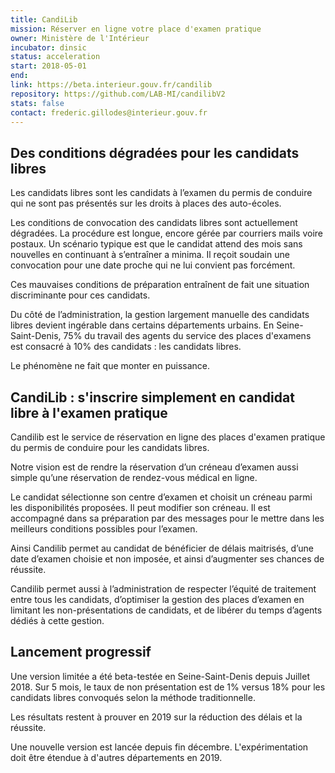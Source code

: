 ```yaml
---
title: CandiLib
mission: Réserver en ligne votre place d'examen pratique
owner: Ministère de l'Intérieur
incubator: dinsic
status: acceleration
start: 2018-05-01
end:
link: https://beta.interieur.gouv.fr/candilib
repository: https://github.com/LAB-MI/candilibV2
stats: false
contact: frederic.gillodes@interieur.gouv.fr
---
```


## Des conditions dégradées pour les candidats libres

Les candidats libres sont les candidats à l’examen du permis de conduire qui ne sont pas présentés sur les droits à places des auto-écoles. 

Les conditions de convocation des candidats libres sont actuellement dégradées. La procédure est longue, encore gérée par courriers mails voire postaux. Un scénario typique est que le candidat attend des mois sans nouvelles en continuant à s’entraîner a minima. Il reçoit soudain une convocation pour une date proche qui ne lui convient pas forcément. 

Ces mauvaises conditions de préparation entraînent de fait une situation discriminante pour ces candidats.

Du côté de l’administration, la gestion largement manuelle des candidats libres devient ingérable dans certains départements urbains.
En Seine-Saint-Denis, 75% du travail des agents du service des places d'examens est consacré à 10% des candidats : les candidats libres. 

Le phénomène ne fait que monter en puissance.


## CandiLib : s'inscrire simplement en candidat libre à l'examen pratique

Candilib est le service de réservation en ligne des places d'examen pratique du permis de conduire pour les candidats libres.

Notre vision est de rendre la réservation d’un créneau d’examen aussi simple qu’une réservation de rendez-vous médical en ligne.

Le candidat sélectionne son centre d’examen et choisit un créneau parmi les disponibilités proposées. Il peut modifier son créneau. 
Il est accompagné dans sa préparation par des messages pour le mettre dans les meilleurs conditions possibles pour l’examen.

Ainsi Candilib permet au candidat de bénéficier de délais maitrisés, d’une date d’examen choisie et non imposée, et ainsi d’augmenter ses chances de réussite.

Candilib permet aussi à l’administration de respecter l’équité de traitement entre tous les candidats, d’optimiser la gestion des places d’examen en limitant les non-présentations de candidats, et de libérer du temps d’agents dédiés à cette gestion.



## Lancement progressif

Une version limitée a été beta-testée en Seine-Saint-Denis depuis Juillet 2018. Sur 5 mois, le taux de non présentation est de 1% versus 18% pour les candidats libres convoqués selon la méthode traditionnelle. 

Les résultats restent à prouver en 2019 sur la réduction des délais et la réussite.

Une nouvelle version est lancée depuis fin décembre. L'expérimentation doit être étendue à d'autres départements en 2019.
